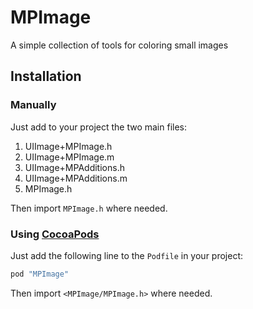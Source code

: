 MPImage
=======

A simple collection of tools for coloring small images

Installation
------------

### Manually

Just add to your project the two main files:
  1. UIImage+MPImage.h
  2. UIImage+MPImage.m
  3. UIImage+MPAdditions.h
  4. UIImage+MPAdditions.m
  5. MPImage.h

Then import `MPImage.h` where needed.

### Using [CocoaPods][cocoapods]

[cocoapods]: http://cocoapods.org/

Just add the following line to the `Podfile` in your project:

```ruby
pod "MPImage"
```

Then import `<MPImage/MPImage.h>` where needed.